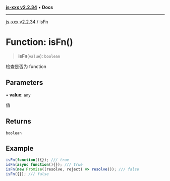 [**js-xxx v2.2.34**](../README.md) • **Docs**

***

[js-xxx v2.2.34](../README.md) / isFn

# Function: isFn()

> **isFn**(`value`): `boolean`

检查是否为 function

## Parameters

• **value**: `any`

值

## Returns

`boolean`

## Example

```ts
isFn(function(){}); /// true
isFn(async function(){}); /// true
isFn(new Promise((resolve, reject) => resolve()); /// false
isFn({}); /// false
```
